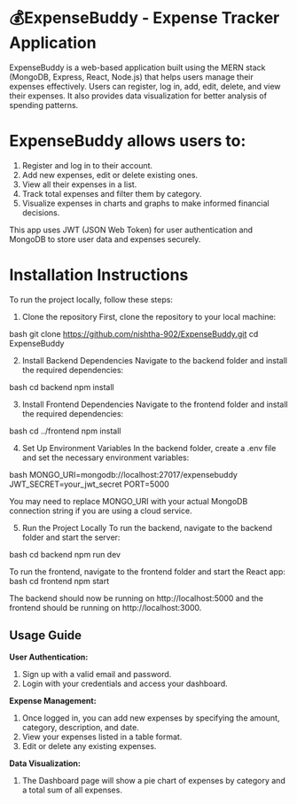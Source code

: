 # 💰ExpenseBuddy - Expense Tracker Application
ExpenseBuddy is a web-based application built using the MERN stack (MongoDB, Express, React, Node.js) that helps users manage their expenses effectively. Users can register, log in, add, edit, delete, and view their expenses. It also provides data visualization for better analysis of spending patterns.


# ExpenseBuddy allows users to:

1. Register and log in to their account.
2. Add new expenses, edit or delete existing ones.
3. View all their expenses in a list.
4. Track total expenses and filter them by category.
5. Visualize expenses in charts and graphs to make informed financial decisions.

   
This app uses JWT (JSON Web Token) for user authentication and MongoDB to store user data and expenses securely.

# Installation Instructions
To run the project locally, follow these steps:

1. Clone the repository
First, clone the repository to your local machine:

bash
git clone https://github.com/nishtha-902/ExpenseBuddy.git
cd ExpenseBuddy


2. Install Backend Dependencies
Navigate to the backend folder and install the required dependencies:

bash
cd backend
npm install


3. Install Frontend Dependencies
Navigate to the frontend folder and install the required dependencies:

bash
cd ../frontend
npm install


4. Set Up Environment Variables
In the backend folder, create a .env file and set the necessary environment variables:

bash
MONGO_URI=mongodb://localhost:27017/expensebuddy
JWT_SECRET=your_jwt_secret
PORT=5000
 
You may need to replace MONGO_URI with your actual MongoDB connection string if you are using a cloud service.

5. Run the Project Locally
To run the backend, navigate to the backend folder and start the server:

bash
cd backend
npm run dev


To run the frontend, navigate to the frontend folder and start the React app:
bash
cd frontend
npm start


The backend should now be running on http://localhost:5000 and the frontend should be running on http://localhost:3000.

## Usage Guide
**User Authentication:**

1. Sign up with a valid email and password.
2. Login with your credentials and access your dashboard.

**Expense Management:**

1. Once logged in, you can add new expenses by specifying the amount, category, description, and date.
2. View your expenses listed in a table format.
3. Edit or delete any existing expenses.

**Data Visualization:**

1. The Dashboard page will show a pie chart of expenses by category and a total sum of all expenses.
